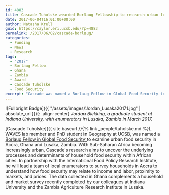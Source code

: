 ```yaml
---
id: 4883
title: Cascade Tuholske awarded Borlaug Fellowship to research urban food security in Ghana & Zambia
date: 2017-06-04T16:01:00+00:00
author: Natasha Krell
guid: https://caylor.eri.ucsb.edu/?p=4883
permalink: /2017/06/02/cascade-borlaug/
categories:
  - Funding
  - News
  - Research
tags:
  - "2017"
  - Borlaug Fellow
  - Ghana
  - Zambia
  - Award
  - Cascade Tuholske
  - Food Security
excerpt: "Cascade was named a Borlaug Fellow in Global Food Security to examine urban food security in Accra, Ghana and Lusaka, Zambia."
---
```


![Fullbright Badge]({{ "/assets/images/Jordan_Lusaka20171.jpg" | absolute_url }}){: .align-center}
*Jordan Blekking, a graduate student at Indiana University, with enumerators in Lusaka, Zambia in March 2017.* 

[Cascade Tuholske]({{ site.baseurl }}{% link _people/tuholske.md %}), WAVES lab member and PhD student in Geography at UCSB, was named a <a href="http://www.purdue.edu/discoverypark/food/borlaugfellows/" target="_blank"> Borlaug Fellow in Global Food Security </a> to examine urban food security in Accra, Ghana and Lusaka, Zambia. With Sub-Saharan Africa becoming increasingly urban, Cascade's research aims to uncover the underlying processes and determinants of household food security within African cities. In partnership with the International Food Policy Research Institute, he will lead a team of local enumerators to survey households in Accra to understand how food security may relate to income and labor, proximity to markets, and prices. The data collected in Ghana complements a household and market survey recently completed by our colleagues at Indiana University and the Zambia Agriculture Research Institute in Lusaka.